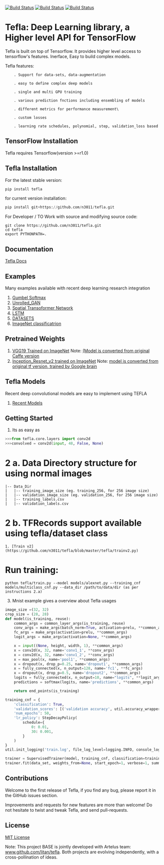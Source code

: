 [![Build Status](https://img.shields.io/badge/docs-latest-brightgreen.svg?style=flat)](https://n3011.github.io/tefla/)
[![Build Status](https://travis-ci.org/n3011/tefla.svg?branch=master)](https://travis-ci.org/n3011/tefla)
[![Build Status](https://img.shields.io/badge/license-MIT-blue.svg)](https://github.com/n3011/tefla/blob/master/LICENSE)
# Tefla: Deep Learning library, a Higher level API for TensorFlow

Tefla is built on top of Tensorflow. It provides higher level access to tensorflow's features. Inerface, Easy to build complex models. 

Tefla features:

        . Support for data-sets, data-augmentation

        . easy to define complex deep models

        . single and multi GPU training

        . various prediction fnctions including ensembling of models

        . different metrics for performance measurement\

        . custom losses

        . learning rate schedules, polynomial, step, validation_loss based



## TensorFlow Installation

Tefla requires Tensorflow(version >=r1.0)

## Tefla Installation
For the latest stable version:
```python
pip install tefla
```

for current version installation:
```python
pip install git+https://github.com/n3011/tefla.git
```

For Developer / TO Work with source and modifying source code:
```Shell
git clone https://github.com/n3011/tefla.git
cd tefla
export PYTHONPATH=.
```
## Documentation

[Tefla Docs](https://n3011.github.io/tefla/)


## Examples
Many examples available with recent deep learning research integration

1. [Gumbel Softmax](https://github.com/n3011/tefla/tree/master/examples/autoencoder)  
2. [Unrolled_GAN](https://github.com/n3011/tefla/tree/master/examples/unrolled_gan)
3. [Spatial Transoformer Network](https://github.com/n3011/tefla/tree/master/examples/spatial_transformer)
4. [LSTM](https://github.com/n3011/tefla/tree/master/examples/lstm_rnn)
5. [DATASETS](https://github.com/n3011/tefla/tree/master/examples/datasets)
6. [ImageNet classificatrion](https://github.com/n3011/tefla/tree/master/examples/classification)

## Pretrained Weights
1. [VGG19 Trained on ImageNet](https://drive.google.com/file/d/0B9ScQjaDDiwpRnVqZV9JQmh4ZE0/view?usp=sharing)
   Note: [(Model is converted from original Caffe version](https://gist.github.com/ksimonyan/3785162f95cd2d5fee77#file-readme-md)
2. [Inception_Resnet_v2 trained on ImageNet](https://drive.google.com/file/d/0B9ScQjaDDiwpTk1kNDBqT1lKRUU/view?usp=sharing)
   Note: [model is converted from original tf version, trained by Google brain](https://github.com/tensorflow/models/tree/master/slim)

## Tefla Models
Recent deep convolutional models are easy to implement using TEFLA
 
1. [Recent Models](https://github.com/n3011/tefla/tree/master/models)

## Getting Started

1. Its as easy as
```python
>>>from tefla.core.layers import conv2d
>>>convolved = conv2d(input, 48, False, None)

```
# 2 a. Data Directory structure for using normal images
```Shell
|-- Data_Dir
|   |-- training_image_size (eg. training_256, for 256 image size)
|   |-- validation_image_size (eg. validation_256, for 256 image size)
|   |-- training_labels.csv
|   |-- validation_labels.csv
```
# 2 b. TFRecords support available using tefla/dataset class
    1. [Train v2](https://github.com/n3011/tefla/blob/master/tefla/trainv2.py)

# Run training:
  ```Shell
python tefla/train.py --model models/alexnet.py --training_cnf models/multiclass_cnf.py --data_dir /path/to/data/dir (as per instructions 2.a)
  ```
3. Mnist example gives a overview about Tefla usages
 
```python
image_size =(32, 32)
crop_size = (28, 28)
def model(is_training, reuse):
    common_args = common_layer_args(is_training, reuse)
    conv_args = make_args(batch_norm=True, activation=prelu, **common_args)
    fc_args = make_args(activation=prelu, **common_args)
    logit_args = make_args(activation=None, **common_args)

    x = input((None, height, width, 1), **common_args)
    x = conv2d(x, 32, name='conv1_1', **conv_args)
    x = conv2d(x, 32, name='conv1_2', **conv_args)
    x = max_pool(x, name='pool1', **common_args)
    x = dropout(x, drop_p=0.25, name='dropout1', **common_args)
    x = fully_connected(x, n_output=128, name='fc1', **fc_args)
    x = dropout(x, drop_p=0.5, name='dropout2', **common_args)
    logits = fully_connected(x, n_output=10, name="logits", **logit_args)
    predictions = softmax(logits, name='predictions', **common_args)

    return end_points(is_training)

training_cnf = {
    'classification': True,
    'validation_scores': [('validation accuracy', util.accuracy_wrapper), ('validation kappa', util.kappa_wrapper)],
    'num_epochs': 50,
    'lr_policy': StepDecayPolicy(
        schedule={
            0: 0.01,
            30: 0.001,
        }
    )
}
util.init_logging('train.log', file_log_level=logging.INFO, console_log_level=logging.INFO)

trainer = SupervisedTrainer(model, training_cnf, classification=training_cnf['classification'])
trainer.fit(data_set, weights_from=None, start_epoch=1, verbose=1, summary_every=10)
```



## Contributions

Welcome to the first release of Tefla, if you find any bug, please report it in the GitHub issues section.

Improvements and requests for new features are more than welcome! Do not hesitate to twist and tweak Tefla, and send pull-requests.


## License

[MIT License](https://n3011.github.io/tefla/license/)

Note: This project BASE is jointly developed with Artelus team: www.github.com/litan/tefla. Both projects are evolving independently, with a cross-pollination of ideas.
